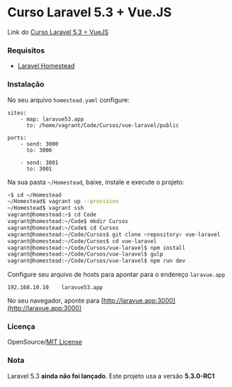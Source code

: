 # Curso Laravel 5.3 + Vue.JS

Link do [Curso Laravel 5.3 + VueJS](http://sites.code.education/laravel-com-vuejs/)

### Requisitos

 - [Laravel Homestead](https://laravel.com/docs/master/homestead)

### Instalação

No seu arquivo `homestead.yaml` configure:


```
sites:
    - map: laravue53.app 
      to: /home/vagrant/Code/Cursos/vue-laravel/public
      
ports:
    - send: 3000
      to: 3000
      
    - send: 3001
      to: 3001
```

Na sua pasta `~/Homestead`, baixe, instale e execute o projeto:

```sh
~$ cd ~/Homestead
~/Homestead$ vagrant up --provision
~/Homestead$ vagrant ssh
vagrant@homestead:~$ cd Code
vagrant@homestead:~/Code$ mkdir Cursos
vagrant@homestead:~/Code$ cd Cursos
vagrant@homestead:~/Code/Cursos$ git clone <repository> vue-laravel
vagrant@homestead:~/Code/Cursos$ cd vue-laravel
vagrant@homestead:~/Code/Cursos/vue-laravel$ npm install
vagrant@homestead:~/Code/Cursos/vue-laravel$ gulp
vagrant@homestead:~/Code/Cursos/vue-laravel$ npm run dev
```

Configure seu arquivo de hosts para apontar para o endereço `laravue.app`

```
192.168.10.10    laravue53.app
```

No seu navegador, aponte para [http://laravue.app:3000](http://laravue.app:3000)

### Licença

OpenSource/[MIT License](https://tldrlegal.com/license/mit-license)

### Nota

Laravel 5.3 **ainda não foi lançado**. Este projeto usa a versão **5.3.0-RC1**